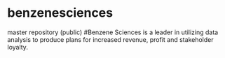 # benzenesciences
master repository (public)
#Benzene Sciences is a leader in utilizing data analysis to produce plans for increased revenue, profit and stakeholder loyalty.
